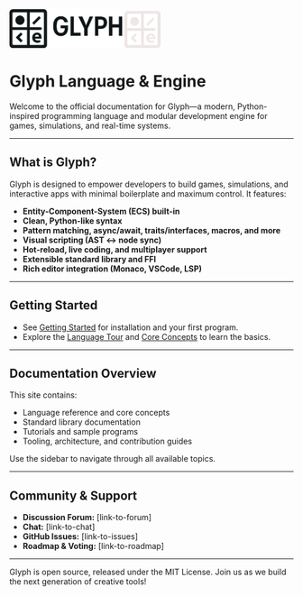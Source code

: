 <picture>
  <source srcset="assets/logo_white.png" media="(prefers-color-scheme: dark)">
  <img src="assets/logo.png" alt="Glyph Logo" style="width:200px;">
</picture>

<picture>
  <source srcset="assets/glyph_icon.png" media="(prefers-color-scheme: dark)">
  <img src="assets/glyph_icon.png" alt="Glyph Icon" style="width:64px; margin-top: 1em;">
</picture>

# Glyph Language & Engine

Welcome to the official documentation for Glyph—a modern, Python-inspired programming language and modular development engine for games, simulations, and real-time systems.

---

## What is Glyph?
Glyph is designed to empower developers to build games, simulations, and interactive apps with minimal boilerplate and maximum control. It features:
- **Entity-Component-System (ECS) built-in**
- **Clean, Python-like syntax**
- **Pattern matching, async/await, traits/interfaces, macros, and more**
- **Visual scripting (AST ↔ node sync)**
- **Hot-reload, live coding, and multiplayer support**
- **Extensible standard library and FFI**
- **Rich editor integration (Monaco, VSCode, LSP)**

---

## Getting Started
- See [Getting Started](getting_started.md) for installation and your first program.
- Explore the [Language Tour](language_tour.md) and [Core Concepts](core_concepts.md) to learn the basics.

---

## Documentation Overview
This site contains:
- Language reference and core concepts
- Standard library documentation
- Tutorials and sample programs
- Tooling, architecture, and contribution guides

Use the sidebar to navigate through all available topics.

---

## Community & Support
- **Discussion Forum:** [link-to-forum]
- **Chat:** [link-to-chat]
- **GitHub Issues:** [link-to-issues]
- **Roadmap & Voting:** [link-to-roadmap]

---

Glyph is open source, released under the MIT License. Join us as we build the next generation of creative tools! 